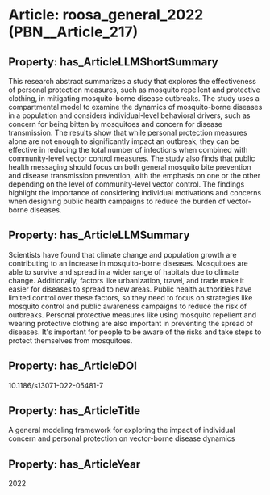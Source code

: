 # Article: __roosa_general_2022__ (PBN__Article_217)

## Property: has_ArticleLLMShortSummary

This research abstract summarizes a study that explores the effectiveness of personal protection measures, such as mosquito repellent and protective clothing, in mitigating mosquito-borne disease outbreaks. The study uses a compartmental model to examine the dynamics of mosquito-borne diseases in a population and considers individual-level behavioral drivers, such as concern for being bitten by mosquitoes and concern for disease transmission. The results show that while personal protection measures alone are not enough to significantly impact an outbreak, they can be effective in reducing the total number of infections when combined with community-level vector control measures. The study also finds that public health messaging should focus on both general mosquito bite prevention and disease transmission prevention, with the emphasis on one or the other depending on the level of community-level vector control. The findings highlight the importance of considering individual motivations and concerns when designing public health campaigns to reduce the burden of vector-borne diseases.

## Property: has_ArticleLLMSummary

Scientists have found that climate change and population growth are contributing to an increase in mosquito-borne diseases. Mosquitoes are able to survive and spread in a wider range of habitats due to climate change. Additionally, factors like urbanization, travel, and trade make it easier for diseases to spread to new areas. Public health authorities have limited control over these factors, so they need to focus on strategies like mosquito control and public awareness campaigns to reduce the risk of outbreaks. Personal protective measures like using mosquito repellent and wearing protective clothing are also important in preventing the spread of diseases. It's important for people to be aware of the risks and take steps to protect themselves from mosquitoes.

## Property: has_ArticleDOI

10.1186/s13071-022-05481-7

## Property: has_ArticleTitle

A general modeling framework for exploring the impact of individual concern and personal protection on vector-borne disease dynamics

## Property: has_ArticleYear

2022

